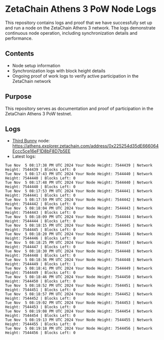 # ZetaChain Athens 3 PoW Node Logs
This repository contains logs and proof that we have successfully set up and run a node on the ZetaChain Athens 3 network. The logs demonstrate continuous node operation, including synchronization details and performance.

## Contents
- Node setup information
- Synchronization logs with block height details
- Ongoing proof of work logs to verify active participation in the ZetaChain network

## Purpose
This repository serves as documentation and proof of participation in the ZetaChain Athens 3 PoW testnet.

## Logs

- [Third Bunny](https://thirdbunny.xyz/) node: https://athens.explorer.zetachain.com/address/0x225254d35dE666064Eccc5ce16eF1D8bF8D7b5EE
- Latest logs:
```
Tue Nov  5 08:17:38 PM UTC 2024 Your Node Height: 7544439 | Network Height: 7544439 | Blocks Left: 0
Tue Nov  5 08:17:43 PM UTC 2024 Your Node Height: 7544440 | Network Height: 7544440 | Blocks Left: 0
Tue Nov  5 08:17:48 PM UTC 2024 Your Node Height: 7544440 | Network Height: 7544440 | Blocks Left: 0
Tue Nov  5 08:17:53 PM UTC 2024 Your Node Height: 7544441 | Network Height: 7544441 | Blocks Left: 0
Tue Nov  5 08:17:59 PM UTC 2024 Your Node Height: 7544442 | Network Height: 7544442 | Blocks Left: 0
Tue Nov  5 08:18:04 PM UTC 2024 Your Node Height: 7544443 | Network Height: 7544443 | Blocks Left: 0
Tue Nov  5 08:18:09 PM UTC 2024 Your Node Height: 7544444 | Network Height: 7544444 | Blocks Left: 0
Tue Nov  5 08:18:15 PM UTC 2024 Your Node Height: 7544445 | Network Height: 7544445 | Blocks Left: 0
Tue Nov  5 08:18:20 PM UTC 2024 Your Node Height: 7544446 | Network Height: 7544446 | Blocks Left: 0
Tue Nov  5 08:18:25 PM UTC 2024 Your Node Height: 7544447 | Network Height: 7544447 | Blocks Left: 0
Tue Nov  5 08:18:30 PM UTC 2024 Your Node Height: 7544448 | Network Height: 7544448 | Blocks Left: 0
Tue Nov  5 08:18:36 PM UTC 2024 Your Node Height: 7544448 | Network Height: 7544449 | Blocks Left: 1
Tue Nov  5 08:18:41 PM UTC 2024 Your Node Height: 7544449 | Network Height: 7544449 | Blocks Left: 0
Tue Nov  5 08:18:46 PM UTC 2024 Your Node Height: 7544450 | Network Height: 7544450 | Blocks Left: 0
Tue Nov  5 08:18:52 PM UTC 2024 Your Node Height: 7544451 | Network Height: 7544451 | Blocks Left: 0
Tue Nov  5 08:18:57 PM UTC 2024 Your Node Height: 7544452 | Network Height: 7544452 | Blocks Left: 0
Tue Nov  5 08:19:02 PM UTC 2024 Your Node Height: 7544453 | Network Height: 7544453 | Blocks Left: 0
Tue Nov  5 08:19:08 PM UTC 2024 Your Node Height: 7544454 | Network Height: 7544454 | Blocks Left: 0
Tue Nov  5 08:19:13 PM UTC 2024 Your Node Height: 7544455 | Network Height: 7544455 | Blocks Left: 0
Tue Nov  5 08:19:18 PM UTC 2024 Your Node Height: 7544456 | Network Height: 7544456 | Blocks Left: 0
```
